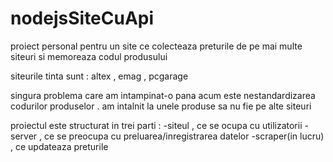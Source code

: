 # nodejsSiteCuApi
proiect personal pentru un site ce colecteaza preturile de pe mai multe siteuri si memoreaza codul produsului

siteurile tinta sunt : altex , emag , pcgarage

singura problema care am intampinat-o pana acum este nestandardizarea codurilor produselor . am intalnit la unele produse sa nu fie pe alte siteuri 

proiectul este structurat in trei parti :
-siteul            , ce se ocupa cu utilizatorii
-server            , ce se preocupa cu preluarea/inregistrarea datelor
-scraper(in lucru) , ce updateaza preturile
